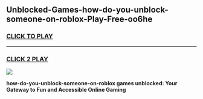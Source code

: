 
## Unblocked-Games-how-do-you-unblock-someone-on-roblox-Play-Free-oo6he
<h3>
<a href="https://premium76.site?title=how-do-you-unblock-someone-on-roblox&ref=23A">CLICK TO PLAY</a></h3>
<hr>

<h3>
<a href="https://premium76.site?title=how-do-you-unblock-someone-on-roblox&ref=23A">CLICK 2 PLAY</a>
  
</h3>

<a href="https://premium76.site?title=how-do-you-unblock-someone-on-roblox&ref=23A"><img src="https://clearcache.store/games.png"></a>


**how-do-you-unblock-someone-on-roblox games unblocked: Your Gateway to Fun and Accessible Online Gaming**
